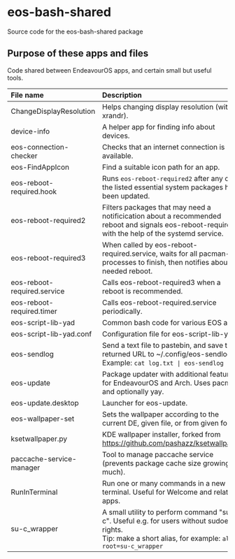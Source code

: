 # eos-bash-shared

Source code for the eos-bash-shared package

## Purpose of these apps and files

Code shared between EndeavourOS apps, and certain small but useful tools.

File name | Description | Extra
:---- | :------- | :----
ChangeDisplayResolution | Helps changing display resolution (with xrandr).
device-info | A helper app for finding info about devices.
eos-connection-checker | Checks that an internet connection is available.
eos-FindAppIcon | Find a suitable icon path for an app.
eos-reboot-required.hook | Runs `eos-reboot-required2` after any of the listed essential system packages have been updated.
eos-reboot-required2 | Filters packages that may need a notificication about a recommended reboot and signals eos-reboot-required3 with the help of the systemd service.
eos-reboot-required3 | When called by eos-reboot-required.service, waits for all pacman-like processes to finish, then notifies about needed reboot.
eos-reboot-required.service | Calls eos-reboot-required3 when a reboot is recommended.
eos-reboot-required.timer | Calls eos-reboot-required.service periodically.
eos-script-lib-yad | Common bash code for various EOS apps.
eos-script-lib-yad.conf | Configuration file for eos-script-lib-yad.
eos-sendlog | Send a text file to pastebin, and save the returned URL to ~/.config/eos-sendlog.txt.<br>Example: `cat log.txt \| eos-sendlog`
eos-update | Package updater with additional features for EndeavourOS and Arch. Uses pacman and optionally yay.
eos-update.desktop | Launcher for eos-update.
eos-wallpaper-set | Sets the wallpaper according to the current DE, given file, or from given folder.
ksetwallpaper.py | KDE wallpaper installer, forked from https://github.com/pashazz/ksetwallpaper.
paccache-service-manager | Tool to manage paccache service (prevents package cache size growing too much).
RunInTerminal | Run one or many commands in a new terminal. Useful for Welcome and related apps.
su-c_wrapper | A small utility to perform command "su -c". Useful e.g. for users without sudoers rights.<br> Tip: make a short alias, for example: `alias root=su-c_wrapper`

